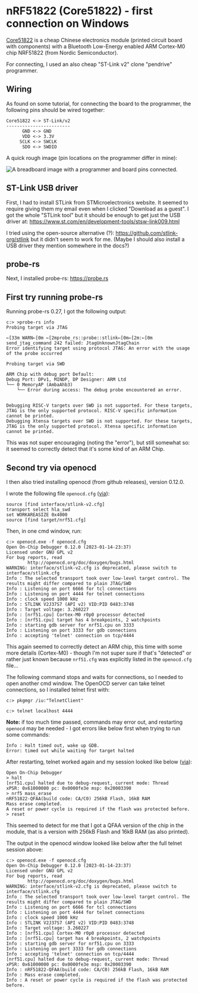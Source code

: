 # nRF51822 (Core51822) - first connection on Windows

[Core51822](https://www.waveshare.com/wiki/Core51822)
is a cheap Chinese electronics module
(printed circuit board with components)
with a Bluetooth Low-Energy enabled ARM Cortex-M0 chip
NRF51822 (from Nordic Semiconductor).

For connecting, I used an also cheap 
"ST-Link v2" clone "pendrive" programmer.

## Wiring

As found on some tutorial, for connecting the board to the programmer,
the following pins should be wired together:

```
Core51822 <-> ST-Link/v2
------------------------
      GND <-> GND
      VDD <-> 3.3V
     SCLK <-> SWCLK
      SDO <-> SWDIO
```

A quick rough image (pin locations on the programmer differ in mine):

![A breadboard image with a programmer and board pins connected.](https://github.com/user-attachments/assets/35da6796-077f-4706-be58-68829cb0712f)



## ST-Link USB driver

First, I had to install STLink from STMicroelectronics website.
It seemed to require giving them my email even when I clicked "Download as a guest".
I got the whole "STLink tool" but it should be enough to get just the USB driver at:
https://www.st.com/en/development-tools/stsw-link009.html

I tried using the open-source alternative (?): https://github.com/stlink-org/stlink
but it didn't seem to work for me. (Maybe I should also install a USB driver they mention somewhere in the docs?)

## probe-rs

Next, I installed probe-rs: https://probe.rs

## First try running probe-rs

Running probe-rs 0.27, I got the following output:

```
c:> >probe-rs info
Probing target via JTAG

←[33m WARN←[0m ←[2mprobe_rs::probe::stlink←[0m←[2m:←[0m send_jtag_command 242 failed: JtagUnknownJtagChain
Error identifying target using protocol JTAG: An error with the usage of the probe occurred

Probing target via SWD

ARM Chip with debug port Default:
Debug Port: DPv1, MINDP, DP Designer: ARM Ltd
└── 0 MemoryAP (AmbaAhb3)
    └── Error during access: The debug probe encountered an error.


Debugging RISC-V targets over SWD is not supported. For these targets, JTAG is the only supported protocol. RISC-V specific information cannot be printed.
Debugging Xtensa targets over SWD is not supported. For these targets, JTAG is the only supported protocol. Xtensa specific information cannot be printed.
```

This was not super encouraging (noting the "error"),
but still somewhat so:
it seemed to correctly detect that it's some kind of an ARM Chip.

## Second try via openocd

I then also tried installing openocd (from github releases),
version 0.12.0.

I wrote the following file `openocd.cfg`
([via](https://gist.github.com/robot9706/9119d26fa860a257c8db8f5fb25573e8)):

```
source [find interface/stlink-v2.cfg]
transport select hla_swd
set WORKAREASIZE 0x4000
source [find target/nrf51.cfg]
```

Then, in one cmd window, run:

```
c:> openocd.exe -f openocd.cfg
Open On-Chip Debugger 0.12.0 (2023-01-14-23:37)
Licensed under GNU GPL v2
For bug reports, read
        http://openocd.org/doc/doxygen/bugs.html
WARNING: interface/stlink-v2.cfg is deprecated, please switch to interface/stlink.cfg
Info : The selected transport took over low-level target control. The results might differ compared to plain JTAG/SWD
Info : Listening on port 6666 for tcl connections
Info : Listening on port 4444 for telnet connections
Info : clock speed 1000 kHz
Info : STLINK V2J37S7 (API v2) VID:PID 0483:3748
Info : Target voltage: 3.260227
Info : [nrf51.cpu] Cortex-M0 r0p0 processor detected
Info : [nrf51.cpu] target has 4 breakpoints, 2 watchpoints
Info : starting gdb server for nrf51.cpu on 3333
Info : Listening on port 3333 for gdb connections
Info : accepting 'telnet' connection on tcp/4444
```

This again seemed to correctly detect an ARM chip,
this time with some more details (Cortex-M0) -
though I'm not super sure if that's "detected"
or rather just known because `nrf51.cfg`
was explicitly listed in the `openocd.cfg` file...

The following command stops and waits for connections,
so I needed to open another cmd window.
The OpenOCD server can take telnet connections,
so I installed telnet first with:

```
c:> pkgmgr /iu:"TelnetClient"

c:> telnet localhost 4444
```

**Note:** if too much time passed,
commands may error out,
and restarting `openocd` may be needed -
I got errors like below first when trying to run some commands:

```
Info : Halt timed out, wake up GDB.
Error: timed out while waiting for target halted
```

After restarting, telnet worked again and my session looked like below
([via](https://gist.github.com/robot9706/9119d26fa860a257c8db8f5fb25573e8)):

```
Open On-Chip Debugger
> halt
[nrf51.cpu] halted due to debug-request, current mode: Thread
xPSR: 0x61000000 pc: 0x0000fe3e msp: 0x20003390
> nrf5 mass_erase
nRF51822-QFAA(build code: CA/C0) 256kB Flash, 16kB RAM
Mass erase completed.
A reset or power cycle is required if the flash was protected before.
> reset
```

This seemed to detect for me that I got a QFAA version of the chip in the module,
that is a version with 256kB Flash and 16kB RAM (as also printed).

The output in the openocd window looked like below after the full telnet session above:

```
c:> openocd.exe -f openocd.cfg
Open On-Chip Debugger 0.12.0 (2023-01-14-23:37)
Licensed under GNU GPL v2
For bug reports, read
        http://openocd.org/doc/doxygen/bugs.html
WARNING: interface/stlink-v2.cfg is deprecated, please switch to interface/stlink.cfg
Info : The selected transport took over low-level target control. The results might differ compared to plain JTAG/SWD
Info : Listening on port 6666 for tcl connections
Info : Listening on port 4444 for telnet connections
Info : clock speed 1000 kHz
Info : STLINK V2J37S7 (API v2) VID:PID 0483:3748
Info : Target voltage: 3.260227
Info : [nrf51.cpu] Cortex-M0 r0p0 processor detected
Info : [nrf51.cpu] target has 4 breakpoints, 2 watchpoints
Info : starting gdb server for nrf51.cpu on 3333
Info : Listening on port 3333 for gdb connections
Info : accepting 'telnet' connection on tcp/4444
[nrf51.cpu] halted due to debug-request, current mode: Thread
xPSR: 0x61000000 pc: 0x0000fe3e msp: 0x20003390
Info : nRF51822-QFAA(build code: CA/C0) 256kB Flash, 16kB RAM
Info : Mass erase completed.
Info : A reset or power cycle is required if the flash was protected before.
```
